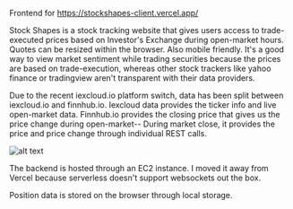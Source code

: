 Frontend for https://stockshapes-client.vercel.app/

Stock Shapes is a stock tracking website that gives users access to trade-executed prices based on Investor's Exchange during open-market hours. Quotes can be resized within the browser. Also mobile friendly. It's a good way to view market sentiment while trading securities because the prices are based on trade-execution, whereas other stock trackers like yahoo finance or tradingview aren't transparent with their data providers.

Due to the recent iexcloud.io platform switch, data has been split between iexcloud.io and finnhub.io. Iexcloud data provides the ticker info and live open-market data. Finnhub.io provides the closing price that gives us the price change during open-market-- During market close, it provides the price and price change through individual REST calls.

![alt text](https://i.gyazo.com/3de5969d12d6f4b89a5f7d29442d5519.png)

The backend is hosted through an EC2 instance. I moved it away from Vercel because serverless doesn't support websockets out the box.

Position data is stored on the browser through local storage.